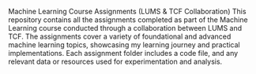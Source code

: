 Machine Learning Course Assignments (LUMS & TCF Collaboration)
This repository contains all the assignments completed as part of the Machine Learning course conducted through a collaboration between LUMS and TCF. The assignments cover a variety of foundational and advanced machine learning topics, showcasing my learning journey and practical implementations. Each assignment folder includes a code file, and any relevant data or resources used for experimentation and analysis.
